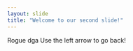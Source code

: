 ```yaml
---
layout: slide
title: "Welcome to our second slide!"
---
```

Rogue dga
Use the left arrow to go back!
